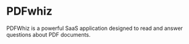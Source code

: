 # PDFwhiz
PDFWhiz is a powerful SaaS application designed to read and answer questions about PDF documents.
